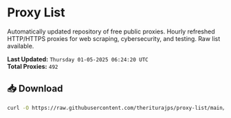 # Proxy List

Automatically updated repository of free public proxies. Hourly refreshed HTTP/HTTPS proxies for web scraping, cybersecurity, and testing. Raw list available.

**Last Updated:** `Thursday 01-05-2025 06:24:20 UTC`  
**Total Proxies:** `492`

## 📥 Download
```bash
curl -O https://raw.githubusercontent.com/theriturajps/proxy-list/main/proxies.txt
